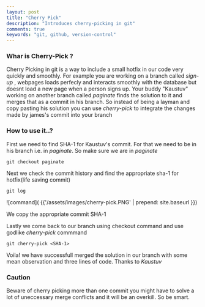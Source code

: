 ```yaml
---
layout: post
title: "Cherry Pick"
description: "Introduces cherry-picking in git"
comments: true
keywords: "git, github, version-control"
---
```


### Whar is Cherry-Pick ?

Cherry Picking in git is a way to include a small hotfix in our code very quickly and smoothly. For example you are working on a branch called *sign-up* , webpages loads perfecly and interacts smoothly with the database but doesnt load a new page when a person signs up. Your buddy "Kaustuv" working on another branch called *paginate* finds the solution to it and merges that as a commit in his branch.
So instead of being a layman and copy pasting his solution you can use *cherry-pick* to integrate the changes made by james's commit into your branch

### How to use it..?

First we need to find SHA-1 for Kaustuv's commit. For that we need to be in his branch
i.e. in *paginate*. So make sure we are in *paginate*

```git checkout paginate```

Next we check the commit history and find the appropriate sha-1 for hotfix(life saving commit)

```git log```

![command]( {{'/assets/images/cherry-pick.PNG' | prepend: site.baseurl }})

We copy the appropriate commit SHA-1

Lastly we come back to our branch using checkout command and use godlike *cherry-pick*
commmand

```git cherry-pick <SHA-1>```

Voila! we have successfull merged the solution in our branch with some mean observation and three lines of code. Thanks to *Kaustuv*



### Caution

Beware of cherry picking more than one commit you might have to solve a lot of uneccessary merge conflicts and it will be an overkill. So be smart.

